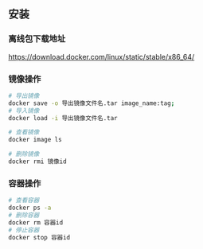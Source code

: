 ## 安装

### 离线包下载地址

https://download.docker.com/linux/static/stable/x86_64/



### 镜像操作

```bash
# 导出镜像
docker save -o 导出镜像文件名.tar image_name:tag;
# 导入镜像
docker load -i 导出镜像文件名.tar

# 查看镜像
docker image ls

# 删除镜像
docker rmi 镜像id
```



### 容器操作

```bash
# 查看容器
docker ps -a
# 删除容器
docker rm 容器id
# 停止容器
docker stop 容器id
```

